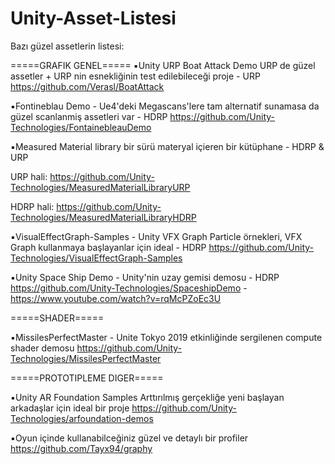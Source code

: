 # Unity-Asset-Listesi
Bazı güzel assetlerin listesi:


=====GRAFIK GENEL=====
▪️Unity URP Boat Attack Demo URP de güzel assetler + URP nin esnekliğinin test edilebileceği proje - URP
https://github.com/Verasl/BoatAttack

▪️Fontineblau Demo - Ue4'deki Megascans'lere tam alternatif sunamasa da güzel scanlanmiş assetleri var - HDRP
https://github.com/Unity-Technologies/FontainebleauDemo

▪️Measured Material library bir sürü materyal içieren bir kütüphane - HDRP & URP

URP hali: https://github.com/Unity-Technologies/MeasuredMaterialLibraryURP

HDRP hali: https://github.com/Unity-Technologies/MeasuredMaterialLibraryHDRP

▪️VisualEffectGraph-Samples - Unity VFX Graph Particle örnekleri, VFX Graph kullanmaya başlayanlar için ideal - HDRP
https://github.com/Unity-Technologies/VisualEffectGraph-Samples

▪️Unity Space Ship Demo - Unity'nin uzay gemisi demosu - HDRP 
https://github.com/Unity-Technologies/SpaceshipDemo - https://www.youtube.com/watch?v=rqMcPZoEc3U


=====SHADER=====

▪️MissilesPerfectMaster - Unite Tokyo 2019 etkinliğinde sergilenen compute shader demosu
https://github.com/Unity-Technologies/MissilesPerfectMaster


=====PROTOTIPLEME DIGER=====

▪️Unity AR Foundation Samples Arttırılmış gerçekliğe yeni başlayan arkadaşlar için ideal bir proje
https://github.com/Unity-Technologies/arfoundation-demos

▪️Oyun içinde kullanabilceğiniz güzel ve detaylı bir profiler
https://github.com/Tayx94/graphy
